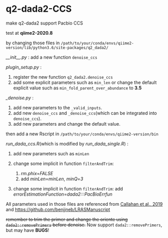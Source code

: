 # q2-dada2-CCS

make q2-dada2 support Pacbio CCS

test at **qiime2-2020.8**

by changing those files in `/path/to/your/conda/envs/qiime2-version/lib/python3.6/site-packages/q2_dada2/`

*\_\_init\_\_.py* : add a new function `denoise_ccs`

*plugin_setup.py* : 

  1. register the new function `q2_dada2.denoise_ccs` 
  2. add some explicit parameters such as `min_len` or change the default explicit value such as `min_fold_parent_over_abundance` to **3.5**

*\_denoise.py* : 

  1. add new parameters to the `_valid_inputs`.
  2. add new `denoise_ccs` and `_denoise_ccs`(which can be integrated into `denoise_ccs`).
  3. add new parameters and change the default value.

then add a new Rscript in `/path/to/your/conda/envs/qiime2-version/bin`

*run_dada_ccs.R*(which is modified by *run_dada_single.R*) : 

  1. add new parameters such as `minLen`
  2. change some implicit in function `filterAndTrim`: 
  
      1. *rm.phix*=*FALSE*
      2. add *minLen*=*minLen*, *minQ*=*3*
      
  3. change some implicit in function `filterAndTrim`: add *errorEstimationFunction*=*dada2:::PacBioErrfun*

All parameters used in those files are referenced from [Callahan et al., 2019](https://doi.org/10.1093/nar/gkz569) and https://github.com/benjjneb/LRASManuscript

~~remember to trim the primer and change the oriente using `dada2::removePrimers` before denoise.~~
Now support `dada2::removePrimers`, but may have **BUGS**!